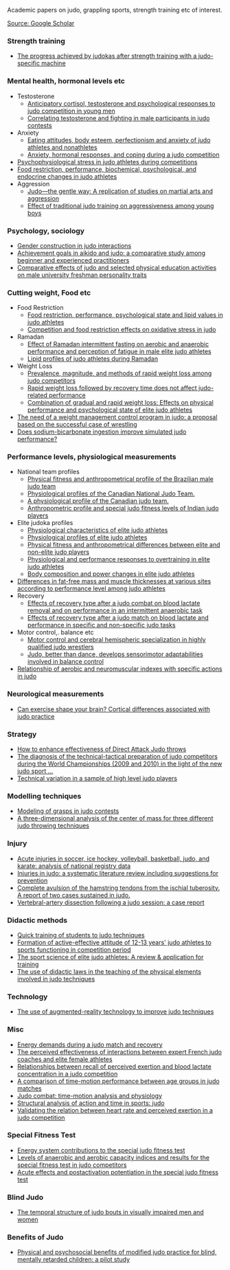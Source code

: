 Academic papers on judo, grappling sports, strength training etc of interest. 

[Source: Google Scholar](https://scholar.google.co.uk/scholar?start=20&q=judo&hl=en&as_sdt=0,5)

### Strength training
- [The progress achieved by judokas after strength training with a judo-specific machine](https://www.ncbi.nlm.nih.gov/pmc/articles/PMC3863927/)


### Mental health, hormonal levels etc
- Testosterone
  - [Anticipatory cortisol, testosterone and psychological responses to judo competition in young men](https://www.sciencedirect.com/science/article/pii/S0306453002000288)
  - [Correlating testosterone and fighting in male participants in judo contests](https://www.sciencedirect.com/science/article/pii/S0031938499001687)
- Anxiety
  - [Eating attitudes, body esteem, perfectionism and anxiety of judo athletes and nonathletes](https://www.thieme-connect.com/products/ejournals/html/10.1055/s-2006-924334)
  - [Anxiety, hormonal responses, and coping during a judo competition](https://onlinelibrary.wiley.com/doi/abs/10.1002/1098-2337(20010101/31)27:1%3C55::AID-AB5%3E3.0.CO;2-H)
- [Psychophysiological stress in judo athletes during competitions](https://www.researchgate.net/profile/Claude_Ferrand/publication/11894841_Psychophysiological_stress_in_judo_athletes_during_competition/links/0912f5131beeaa27ee000000.pdf)
- [Food restriction, performance, biochemical, psychological, and endocrine changes in judo athletes](http://www.judoliitto.fi/site/assets/files/4107/foodrestrictiondegoutte.pdf)
- Aggression
  - [Judo—the gentle way: A replication of studies on martial arts and aggression](http://journals.sagepub.com/doi/abs/10.2466/pms.1999.88.3.992)
  - [Effect of traditional judo training on aggressiveness among young boys](http://journals.sagepub.com/doi/abs/10.2466/pms.2002.94.1.21)


### Psychology, sociology
- [Gender construction in judo interactions](https://journals.sagepub.com/doi/abs/10.1177/1012690207084750)
- [Achievement goals in aikido and judo: a comparative study among beginner and experienced practitioners](https://www.tandfonline.com/doi/abs/10.1080/10413200008404221)
- [Comparative effects of judo and selected physical education activities on male university freshman personality traits](https://shapeamerica.tandfonline.com/doi/abs/10.1080/10671188.1970.10614993)


### Cutting weight, Food etc
- Food Restriction
  - [Food restriction, performance, psychological state and lipid values in judo athletes](http://www.judoliitto.fi.pwire.fi/site/assets/files/4107/food_restriction.pdf)
  - [Competition and food restriction effects on oxidative stress in judo](https://www.thieme-connect.com/products/ejournals/abstract/10.1055/s-2005-872966)
- Ramadan
  - [Effect of Ramadan intermittent fasting on aerobic and anaerobic performance and perception of fatigue in male elite judo athletes](https://journals.lww.com/nsca-jscr/Abstract/2009/12000/Effect_of_Ramadan_Intermittent_Fasting_on_Aerobic.39.aspx)
  - [Lipid profiles of judo athletes during Ramadan](https://www.researchgate.net/profile/Karim_Chamari/publication/5962997_Lipid_Profiles_of_Judo_Athletes_during_Ramadan/links/09e415001cd8b73067000000.pdf)
- Weight Loss
  - [Prevalence, magnitude, and methods of rapid weight loss among judo competitors](https://www.escueladefrutos.es/wp-content/uploads/2012/12/artioli_prevalence_magnitude_and_methods_of_rapid_weight_loss_among_judo_competitors_2009.pdf)
  - [Rapid weight loss followed by recovery time does not affect judo-related performance](https://shapeamerica.tandfonline.com/doi/abs/10.1080/02640410903428574)
  - [Combination of gradual and rapid weight loss: Effects on physical performance and psychological state of elite judo athletes](https://www.tandfonline.com/doi/abs/10.1080/02640410802413214)
- [The need of a weight management control program in judo: a proposal based on the successful case of wrestling](https://jissn.biomedcentral.com/articles/10.1186/1550-2783-7-15)
- [Does sodium-bicarbonate ingestion improve simulated judo performance?](http://journals.humankinetics.com/doi/abs/10.1123/ijsnem.17.2.206)


### Performance levels, physiological measurements
- National team profiles
  - [Physical fitness and anthropometrical profile of the Brazilian male judo team](https://www.jstage.jst.go.jp/article/jpa2/26/2/26_2_59/_article/-char/ja/)
  - [Physiological profiles of the Canadian National Judo Team.](https://europepmc.org/abstract/med/2819609)
  - [A physiological profile of the Canadian judo team.](https://europepmc.org/abstract/med/7300299)
  - [Anthropometric profile and special judo fitness levels of Indian judo players](https://www.ncbi.nlm.nih.gov/pmc/articles/PMC3426730/)
- Elite judoka profiles
  - [Physiological characteristics of elite judo athletes](https://www.thieme-connect.com/products/ejournals/abstract/10.1055/s-2007-1024667)
  - [Physiological profiles of elite judo athletes](https://link.springer.com/article/10.2165/11538580-000000000-00000)
  - [Physical fitness and anthropometrical differences between elite and non-elite judo players](http://www.academia.edu/download/41680373/Physical_fitness_and_anthropometrical_di20160128-30781-13i2iv.pdf)
  - [Physiological and performance responses to overtraining in elite judo athletes](https://www.researchgate.net/profile/Robin_Callister/publication/20869343_Physiological_and_performance_responses_to_overtraining_in_elite_judo_athletes/links/5813338508aeb720f6825e7b/Physiological-and-performance-responses-to-overtraining-in-elite-judo-athletes.pdf)
  - [Body composition and power changes in elite judo athletes](https://www.researchgate.net/profile/Analiza_Silva/publication/45276362_Body_Composition_and_Power_Changes_in_Elite_Judo_Athletes/links/0fcfd50f82f7478886000000/Body-Composition-and-Power-Changes-in-Elite-Judo-Athletes.pdf)
- [Differences in fat-free mass and muscle thicknesses at various sites according to performance level among judo athletes](http://www.judoliitto.fi/site/assets/files/4107/differences_20in_20fat-free_20mass.pdf)
- Recovery
  - [Effects of recovery type after a judo combat on blood lactate removal and on performance in an intermittent anaerobic task](https://www.researchgate.net/profile/Fabio_Nakamura/publication/8883112_Effects_of_recovery_type_after_a_judo_combat_on_blood_lactate_removal_and_on_performance_in_an_intermittent_anaerobic_task/links/00b7d51f67e4ea2ba0000000/Effects-of-recovery-type-after-a-judo-combat-on-blood-lactate-removal-and-on-performance-in-an-intermittent-anaerobic-task.pdf)
  - [Effects of recovery type after a judo match on blood lactate and performance in specific and non-specific judo tasks](https://link.springer.com/article/10.1007/s00421-009-1134-2)
- Motor control,. balance etc
  - [Motor control and cerebral hemispheric specialization in highly qualified judo wrestlers](https://www.sciencedirect.com/science/article/pii/S0028393201002275)
  - [Judo, better than dance, develops sensorimotor adaptabilities involved in balance control](https://www.sciencedirect.com/science/article/pii/S0966636201001497)
- [Relationship of aerobic and neuromuscular indexes with specific actions in judo](https://www.sciencedirect.com/science/article/pii/S076515971100013X)

### Neurological measurements
- [Can exercise shape your brain? Cortical differences associated with judo practice](https://www.sciencedirect.com/science/article/pii/S1440244008002144)


### Strategy
- [How to enhance effectiveness of Direct Attack Judo throws](https://arxiv.org/vc/arxiv/papers/1401/1401.1102v1.pdf)
- [The diagnosis of the technical-tactical preparation of judo competitors during the World Championships (2009 and 2010) in the light of the new judo sport …]()
- [Technical variation in a sample of high level judo players](http://journals.sagepub.com/doi/abs/10.2466/pms.106.3.859-869)


### Modelling techniques
- [Modeling of grasps in judo contests](https://www.tandfonline.com/doi/abs/10.1080/24748668.2010.11868518)
- [A three-dimensional analysis of the center of mass for three different judo throwing techniques](https://www.ncbi.nlm.nih.gov/pmc/articles/PMC3863919/)


### Injury
- [Acute injuries in soccer, ice hockey, volleyball, basketball, judo, and karate: analysis of national registry data](https://www.bmj.com/content/311/7018/1465.abstract)
- [Injuries in judo: a systematic literature review including suggestions for prevention](https://bjsm.bmj.com/content/47/18/1139.short)
- [Complete avulsion of the hamstring tendons from the ischial tuberosity. A report of two cases sustained in judo.](http://bjsm.bmj.com/content/30/1/72.short)
- [Vertebral-artery dissection following a judo session: a case report](https://www.thieme-connect.com/products/ejournals/abstract/10.1055/s-2008-1071595)


### Didactic methods
- [Quick training of students to judo techniques](https://papers.ssrn.com/sol3/papers.cfm?abstract_id=2782372)
- [Formation of active-effective attitude of 12-13 years' judo athletes to sports functioning in competition period](http://dspace.bsu.edu.ru/handle/123456789/21687)
- [The sport science of elite judo athletes: A review & application for training]()
- [The use of didactic laws in the teaching of the physical elements involved in judo techniques](http://yadda.icm.edu.pl/yadda/session.action?userAction=property&parameterName=common%2Flang&parameterValue=en&currentUrl=%2Fyadda%2F%2Felement%2Fbwmeta1.element.desklight-c5bc34fb-8add-4408-b4b8-1ec48778399d&currentApplicationPath=%2Felement%2Fbwmeta1.element.desklight-c5bc34fb-8add-4408-b4b8-1ec48778399d&selectResultsNumber=20)


### Technology
- [The use of augmented-reality technology to improve judo techniques](https://www.researchgate.net/publication/318886784_The_use_of_augmented-reality_technology_to_improve_judo_techniques_Premises_assumptions_methodology_research_tools_preliminary_scenarios_-_The_first_stage_of_the_study)


### Misc
- [Energy demands during a judo match and recovery](http://bjsm.bmj.com/content/37/3/245.short)
- [The perceived effectiveness of interactions between expert French judo coaches and elite female athletes](http://journals.humankinetics.com/doi/abs/10.1123/tsp.12.3.317)
- [Relationships between recall of perceived exertion and blood lactate concentration in a judo competition](http://journals.sagepub.com/doi/abs/10.2466/pms.2001.92.3c.1139)
- [A comparison of time-motion performance between age groups in judo matches](https://shapeamerica.tandfonline.com/doi/abs/10.1080/02640414.2012.679675)
- [Judo combat: time-motion analysis and physiology](https://www.tandfonline.com/doi/abs/10.1080/24748668.2013.11868676)
- [Structural analysis of action and time in sports: judo](https://www.degruyter.com/view/j/jqas.2010.6.4/jqas.2010.6.4.1226/jqas.2010.6.4.1226.pdf)
- [Validating the relation between heart rate and perceived exertion in a judo competition]()


### Special Fitness Test
- [Energy system contributions to the special judo fitness test](http://journals.humankinetics.com/doi/abs/10.1123/ijspp.6.3.334)
- [ Levels of anaerobic and aerobic capacity indices and results for the special fitness test in judo competitors](https://judoinfo.com/wp-content/uploads/2016/07/research.doc)
- [Acute effects and postactivation potentiation in the special judo fitness test](https://journals.lww.com/nsca-jscr/Abstract/2011/02000/Acute_Effects_and_Postactivation_Potentiation_in.20.aspx)


### Blind Judo
- [The temporal structure of judo bouts in visually impaired men and women](https://shapeamerica.tandfonline.com/doi/abs/10.1080/02640414.2011.603156)


### Benefits of Judo
- [Physical and psychosocial benefits of modified judo practice for blind, mentally retarded children: a pilot study](http://journals.sagepub.com/doi/abs/10.2466/pms.1992.74.3.915)
